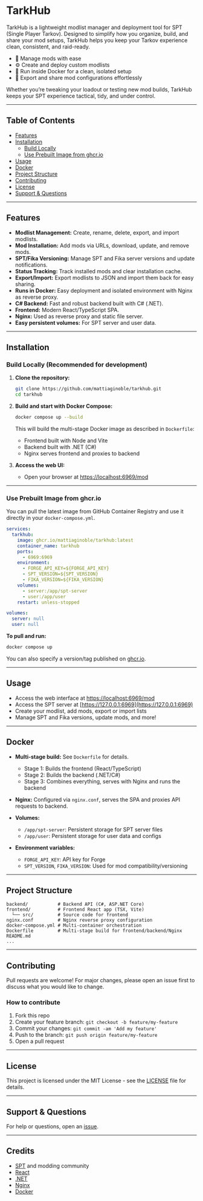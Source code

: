 # TarkHub

TarkHub is a lightweight modlist manager and deployment tool for SPT (Single Player Tarkov).
Designed to simplify how you organize, build, and share your mod setups, TarkHub helps you keep your Tarkov experience clean, consistent, and raid-ready.

- 🧩 Manage mods with ease
- ⚙️ Create and deploy custom modlists
- 🚀 Run inside Docker for a clean, isolated setup
- 💾 Export and share mod configurations effortlessly

Whether you’re tweaking your loadout or testing new mod builds, TarkHub keeps your SPT experience tactical, tidy, and under control.

---

## Table of Contents

- [Features](#features)
- [Installation](#installation)
  - [Build Locally](#build-locally)
  - [Use Prebuilt Image from ghcr.io](#use-prebuilt-image-from-ghcrio)
- [Usage](#usage)
- [Docker](#docker)
- [Project Structure](#project-structure)
- [Contributing](#contributing)
- [License](#license)
- [Support & Questions](#support--questions)

---

## Features

- **Modlist Management:** Create, rename, delete, export, and import modlists.
- **Mod Installation:** Add mods via URLs, download, update, and remove mods.
- **SPT/Fika Versioning:** Manage SPT and Fika server versions and update notifications.
- **Status Tracking:** Track installed mods and clear installation cache.
- **Export/Import:** Export modlists to JSON and import them back for easy sharing.
- **Runs in Docker:** Easy deployment and isolated environment with Nginx as reverse proxy.
- **C# Backend:** Fast and robust backend built with C# (.NET).
- **Frontend:** Modern React/TypeScript SPA.
- **Nginx:** Used as reverse proxy and static file server.
- **Easy persistent volumes:** For SPT server and user data.

---

## Installation

### Build Locally (Recommended for development)

1. **Clone the repository:**

   ```bash
   git clone https://github.com/mattiaginoble/tarkhub.git
   cd tarkhub
   ```

2. **Build and start with Docker Compose:**

   ```bash
   docker compose up --build
   ```

   This will build the multi-stage Docker image as described in `Dockerfile`:

   - Frontend built with Node and Vite
   - Backend built with .NET (C#)
   - Nginx serves frontend and proxies to backend

3. **Access the web UI:**
   - Open your browser at [https://localhost:6969/mod](https://localhost:6969/mod)

---

### Use Prebuilt Image from ghcr.io

You can pull the latest image from GitHub Container Registry and use it directly in your `docker-compose.yml`.

```yaml
services:
  tarkhub:
    image: ghcr.io/mattiaginoble/tarkhub:latest
    container_name: tarkhub
    ports:
      - 6969:6969
    environment:
      - FORGE_API_KEY=${FORGE_API_KEY}
      - SPT_VERSION=${SPT_VERSION}
      - FIKA_VERSION=${FIKA_VERSION}
    volumes:
      - server:/app/spt-server
      - user:/app/user
    restart: unless-stopped

volumes:
  server: null
  user: null
```

**To pull and run:**

```bash
docker compose up
```

You can also specify a version/tag published on [ghcr.io](https://github.com/users/mattiaginoble/packages/container/package/tarkhub).

---

## Usage

- Access the web interface at [https://localhost:6969/mod](https://localhost:6969/mod)
- Access the SPT server at [https://127.0.0.1:6969](https://127.0.0.1:6969)
- Create your modlist, add mods, export or import lists
- Manage SPT and Fika versions, update mods, and more!

---

## Docker

- **Multi-stage build:** See `Dockerfile` for details.

  - Stage 1: Builds the frontend (React/TypeScript)
  - Stage 2: Builds the backend (.NET/C#)
  - Stage 3: Combines everything, serves with Nginx and runs the backend

- **Nginx:** Configured via `nginx.conf`, serves the SPA and proxies API requests to backend.

- **Volumes:**

  - `/app/spt-server`: Persistent storage for SPT server files
  - `/app/user`: Persistent storage for user data and configs

- **Environment variables:**
  - `FORGE_API_KEY`: API key for Forge
  - `SPT_VERSION`, `FIKA_VERSION`: Used for mod compatibility/versioning

---

## Project Structure

```
backend/           # Backend API (C#, ASP.NET Core)
frontend/          # Frontend React app (TSX, Vite)
  └── src/         # Source code for frontend
nginx.conf         # Nginx reverse proxy configuration
docker-compose.yml # Multi-container orchestration
Dockerfile         # Multi-stage build for frontend/backend/Nginx
README.md
...
```

---

## Contributing

Pull requests are welcome! For major changes, please open an issue first to discuss what you would like to change.

### How to contribute

1. Fork this repo
2. Create your feature branch: `git checkout -b feature/my-feature`
3. Commit your changes: `git commit -am 'Add my feature'`
4. Push to the branch: `git push origin feature/my-feature`
5. Open a pull request

---

## License

This project is licensed under the MIT License - see the [LICENSE](LICENSE) file for details.

---

## Support & Questions

For help or questions, open an [issue](https://github.com/mattiaginoble/tarkhub/issues).

---

## Credits

- [SPT](https://github.com/sp-tarkov) and modding community
- [React](https://react.dev/)
- [.NET](https://dotnet.microsoft.com/)
- [Nginx](https://nginx.org/)
- [Docker](https://docker.com/)
